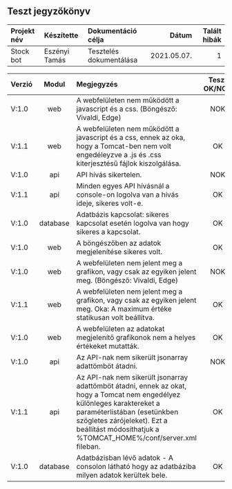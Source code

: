 ## Teszt jegyzőkönyv

| Projekt név | Készítette    | Dokumentáció célja       | Dátum       | Talált hibák |
| :---------- | :-------      | :----                    | ----:       | ---:         |
| Stock bot   | Eszényi Tamás | Tesztelés dokumentálása  | 2021.05.07. |            1 |

| Verzió    | Modul     | Megjegyzés | Teszt OK/NOK |
| :-------- | :-------: | :----     | :----:  |
| V:1.0     | web       | A webfelületen nem működött a javascript és a css. (Böngésző: Vivaldi, Edge) | NOK |
| V:1.1     | web       | A webfelületen nem működött a javascript és a css, ennek az oka, hogy a Tomcat-ben nem volt engedéleyzve a .js és .css kiterjesztésű fájlok kiszolgálása. | OK |
| V:1.0     | api       | API hívás sikertelen.  | NOK |
| V:1.1     | api       | Minden egyes API hívásnál a console-on logolva van a hívás ideje, sikeres volt-e.  | OK |
| V:1.0     | database  | Adatbázis kapcsolat: sikeres kapcsolat esetén logolva van hogy sikeres a kapcsolat. | OK |
| V:1.0     | web       | A böngészőben az adatok megjelenítése sikeres volt. | OK |
| V:1.0     | web       | A webfelületen nem jelent meg a grafikon, vagy csak az egyiken jelent meg. (Böngésző: Vivaldi, Edge) | NOK |
| V:1.1     | web       | A webfelületen nem jelent meg a grafikon, vagy csak az egyiken jelent meg. Oka: A maximum értéke statikusan volt beállítva. | OK |
| V:1.0     | web       | A webfelületen az adatokat megjelenítő grafikonok nem a helyes értékeket mutatták. | OK |
| V:1.0     | api       | Az API-nak nem sikerült jsonarray adattömböt átadni. | NOK |
| V:1.1     | api       | Az API-nak nem sikerült jsonarray adattömböt átadni, ennek az okat, hogy a Tomcat nem engedélyez különleges karaktereket a paraméterlistában (esetünkben szögletes zárójeleket). Ezt a beállítást módosíthatjuk a %TOMCAT_HOME%/conf/server.xml fileban. | OK |
| V:1.0     | database  | Adatbázisban lévő adatok - A consolon látható hogy az adatbáziba milyen adatok kerültek bele.  | OK |

